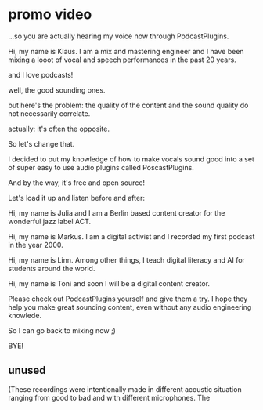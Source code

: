 # promo video

...so you are actually hearing my voice now through PodcastPlugins.

Hi, my name is Klaus. I am a mix and mastering engineer and I have been mixing a looot of vocal and speech performances in the past 20 years.

and I love podcasts!

well, the good sounding ones.

but here's the problem: the quality of the content and the sound quality do not necessarily correlate.

actually: it's often the opposite.

So let's change that.

I decided to put my knowledge of how to make vocals sound good into a set of super easy to use audio plugins called PoscastPlugins.

And by the way, it's free and open source!

Let's load it up and listen before and after:

Hi, my name is Julia and I am a Berlin based content creator for the wonderful jazz label ACT.

Hi, my name is Markus. I am a digital activist and I recorded my first podcast in the year 2000.

Hi, my name is Linn. Among other things, I teach digital literacy and AI for students around the world.

Hi, my name is Toni and soon I will be a  digital content creator.

Please check out PodcastPlugins yourself and give them a try. I hope they help you make great sounding content, even without any audio engineering knowlede.

So I can go back to mixing now ;)

BYE!

## unused

(These recordings were intentionally made in different acoustic situation ranging from good to bad and with different microphones. The 